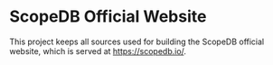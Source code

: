 # ScopeDB Official Website

This project keeps all sources used for building the ScopeDB official website, which is served at https://scopedb.io/.
